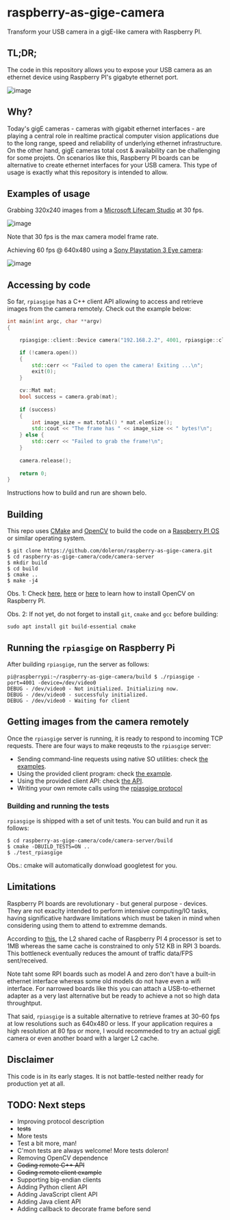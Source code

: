 # raspberry-as-gige-camera

Transform your USB camera in a gigE-like camera with Raspberry PI.

## TL;DR;

The code in this repository allows you to expose your USB camera as an ethernet device using Raspberry PI's gigabyte ethernet port.

![image](https://user-images.githubusercontent.com/9665358/130965792-e9bc97ef-f7de-4e65-ac04-72f85d3257f2.png)

## Why?

Today's gigE cameras - cameras with gigabit ethernet interfaces - are playing a central role in realtime practical computer vision applications due to the long range, speed and reliability of underlying ethernet infrastructure. On the other hand, gigE cameras total cost & availability can be challenging for some projets. On scenarios like this, Raspberry PI boards can be alternative to create ethernet interfaces for your USB camera. This type of usage is exactly what this repository is intended to allow.

## Examples of usage

Grabbing 320x240 images from a [Microsoft Lifecam Studio](https://www.microsoft.com/en-ww/accessories/products/webcams/lifecam-studio) at 30 fps.

![image](https://user-images.githubusercontent.com/9665358/130779743-b97e4d8d-5367-46c5-9202-b6bdd8eb7154.png)

Note that 30 fps is the max camera model frame rate.

Achieving 60 fps @ 640x480 using a [Sony Playstation 3 Eye camera](https://en.wikipedia.org/wiki/PlayStation_Eye):

![image](https://user-images.githubusercontent.com/9665358/131152076-b6e7f95b-a7b9-400f-813a-d98e038efc9a.png)

## Accessing by code

So far, `rpiasgige` has a C++ client API allowing to access and retrieve images from the camera remotely. Check out the example below:

```c++
int main(int argc, char **argv)
{

    rpiasgige::client::Device camera("192.168.2.2", 4001, rpiasgige::client::HEADER_SIZE, 3 * 480 * 640 + rpiasgige::client::HEADER_SIZE);

    if (!camera.open())
    {
        std::cerr << "Failed to open the camera! Exiting ...\n";
        exit(0);
    }

    cv::Mat mat;
    bool success = camera.grab(mat);
    
    if (success) 
    {
        int image_size = mat.total() * mat.elemSize();
        std::cout << "The frame has " << image_size << " bytes!\n";
    } else {
        std::cerr << "Failed to grab the frame!\n";
    }
    
    camera.release();
    
    return 0;
}
```

Instructions how to build and run are shown belo.

## Building

This repo uses [CMake](https://cmake.org/) and [OpenCV](https://opencv.org/) to build the code on a [Raspberry PI OS](https://www.raspberrypi.org/software/) or similar operating system.

```
$ git clone https://github.com/doleron/raspberry-as-gige-camera.git
$ cd raspberry-as-gige-camera/code/camera-server
$ mkdir build
$ cd build
$ cmake ..
$ make -j4
```

Obs. 1: Check [here](https://www.pyimagesearch.com/2018/09/26/install-opencv-4-on-your-raspberry-pi/), [here](https://www.jeremymorgan.com/tutorials/raspberry-pi/how-to-install-opencv-raspberry-pi/) or [here](https://learnopencv.com/install-opencv-4-on-raspberry-pi/) to learn how to install OpenCV on Raspberry PI.

Obs. 2: If not yet, do not forget to install `git`, `cmake` and `gcc` before building:

```
sudo apt install git build-essential cmake
```

## Running the `rpiasgige` on Raspberry Pi

After building `rpiasgige`, run the server as follows:

```
pi@raspberrypi:~/raspberry-as-gige-camera/build $ ./rpiasgige -port=4001 -device=/dev/video0
DEBUG - /dev/video0 - Not initialized. Initializing now.
DEBUG - /dev/video0 - successfuly initialized.
DEBUG - /dev/video0 - Waiting for client
```

## Getting images from the camera remotely

Once the `rpiasgige` server is running, it is ready to respond to incoming TCP requests. There are four ways to make reqeusts to the `rpiasgige` server:

- Sending command-line requests using native SO utilities: check [the examples](https://github.com/doleron/raspberry-as-gige-camera/blob/main/command-line-examples.MD).
- Using the provided client program: check [the example](https://github.com/doleron/raspberry-as-gige-camera/tree/main/code/client).
- Using the provided client API: check [the API](https://github.com/doleron/raspberry-as-gige-camera/blob/main/code/client/include/rpiasgige/client_api.hpp).
- Writing your own remote calls using the [rpiasgige protocol](https://github.com/doleron/raspberry-as-gige-camera/blob/main/protocol.MD)

### Building and running the tests

`rpiasgige` is shipped with a set of unit tests. You can build and run it as follows:

```
$ cd raspberry-as-gige-camera/code/camera-server/build
$ cmake -DBUILD_TESTS=ON ..
$ ./test_rpiasgige 
```

Obs.: cmake will automatically donwload googletest for you.

## Limitations

Raspberry PI boards are revolutionary - but general purpose - devices. They are not exaclty intended to perform intensive computing/IO tasks, having significative hardware limitations which must be taken in mind when considering using them to attend to extremme demands.

According to [this](https://www.raspberrypi.org/documentation/computers/processors.html), the L2 shared cache of Raspberry PI 4 processor is set to 1MB whereas the same cache is constrained to only 512 KB in RPI 3 boards. This bottleneck eventually reduces the amount of traffic data/FPS sent/received.

Note taht some RPI boards such as model A and zero don't have a built-in ethernet interface whereas some old models do not have even a wifi interface. For narrowed boards like this you can attach a USB-to-ethernet adapter as a very last alternative but be ready to achieve a not so high data throughtput.

That said, `rpiasgige` is a suitable alternative to retrieve frames at 30-60 fps at low resolutions such as 640x480 or less. If your application requires a high resolution at 80 fps or more, I would recommeded to try an actual gigE camera or even another board with a larger L2 cache.

## Disclaimer

This code is in its early stages. It is not battle-tested neither ready for production yet at all.

## TODO: Next steps

- Improving protocol description
- ~~tests~~
- More tests
- Test a bit more, man!
- C'mon tests are always welcome! More tests doleron!
- Removing OpenCV dependence
- ~~Coding remote C++ API~~
- ~~Coding remote client example~~
- Supporting big-endian clients
- Adding Python client API
- Adding JavaScript client API
- Adding Java client API
- Adding callback to decorate frame before send

